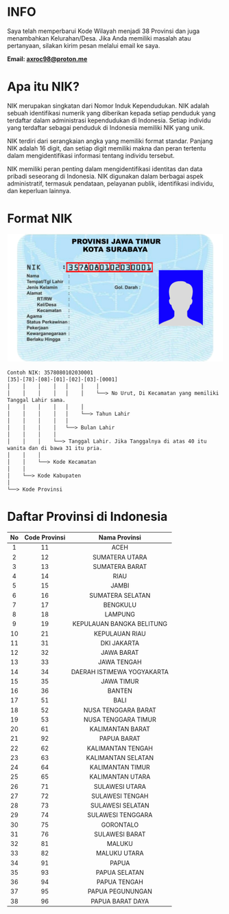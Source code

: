 # INFO
Saya telah memperbarui Kode Wilayah menjadi 38 Provinsi dan juga menambahkan Kelurahan/Desa. Jika Anda memiliki masalah atau pertanyaan, silakan kirim pesan melalui email ke saya.

**Email: axroc98@proton.me**

# Apa itu NIK?
NIK merupakan singkatan dari Nomor Induk Kependudukan. NIK adalah sebuah identifikasi numerik yang diberikan kepada setiap penduduk yang terdaftar dalam administrasi kependudukan di Indonesia. Setiap individu yang terdaftar sebagai penduduk di Indonesia memiliki NIK yang unik.

NIK terdiri dari serangkaian angka yang memiliki format standar. Panjang NIK adalah 16 digit, dan setiap digit memiliki makna dan peran tertentu dalam mengidentifikasi informasi tentang individu tersebut.

NIK memiliki peran penting dalam mengidentifikasi identitas dan data pribadi seseorang di Indonesia. NIK digunakan dalam berbagai aspek administratif, termasuk pendataan, pelayanan publik, identifikasi individu, dan keperluan lainnya.

# Format NIK

![Foto Format NIK di KTP](format_nik_ktp.png)
```
Contoh NIK: 3578080102030001
[35]-[78]-[08]-[01]-[02]-[03]-[0001]
│    │    │    │   │    │    │
│    │    │    │   │    │    └──> No Urut, Di Kecamatan yang memiliki Tanggal Lahir sama.
│    │    │    │   │    │ 
│    │    │    │   │    └──> Tahun Lahir
│    │    │    │   │
│    │    │    │   └──> Bulan Lahir
│    │    │    │
│    │    │    └──> Tanggal Lahir. Jika Tanggalnya di atas 40 itu wanita dan di bawa 31 itu pria.
│    │    │
│    │    └──> Kode Kecamatan
│    │
│    └──> Kode Kabupaten
│
└──> Kode Provinsi
```

# Daftar Provinsi di Indonesia
| No   | Code Provinsi | Nama Provinsi               |
|:----:|:-------------:|:---------------------------:|
| 1    | 11            | ACEH                        |
| 2    | 12            | SUMATERA UTARA              |
| 3    | 13            | SUMATERA BARAT              |
| 4    | 14            | RIAU                        |
| 5    | 15            | JAMBI                       |
| 6    | 16            | SUMATERA SELATAN            |
| 7    | 17            | BENGKULU                    |
| 8    | 18            | LAMPUNG                     |
| 9    | 19            | KEPULAUAN BANGKA BELITUNG   |
| 10   | 21            | KEPULAUAN RIAU              |
| 11   | 31            | DKI JAKARTA                 |
| 12   | 32            | JAWA BARAT                  |
| 13   | 33            | JAWA TENGAH                 |
| 14   | 34            | DAERAH ISTIMEWA YOGYAKARTA  |
| 15   | 35            | JAWA TIMUR                  |
| 16   | 36            | BANTEN                      |
| 17   | 51            | BALI                        |
| 18   | 52            | NUSA TENGGARA BARAT         |
| 19   | 53            | NUSA TENGGARA TIMUR         |
| 20   | 61            | KALIMANTAN BARAT            |
| 21   | 92            | PAPUA BARAT                 |
| 22   | 62            | KALIMANTAN TENGAH           |
| 23   | 63            | KALIMANTAN SELATAN          |
| 24   | 64            | KALIMANTAN TIMUR            |
| 25   | 65            | KALIMANTAN UTARA            |
| 26   | 71            | SULAWESI UTARA              |
| 27   | 72            | SULAWESI TENGAH             |
| 28   | 73            | SULAWESI SELATAN            |
| 29   | 74            | SULAWESI TENGGARA           |
| 30   | 75            | GORONTALO                   |
| 31   | 76            | SULAWESI BARAT              |
| 32   | 81            | MALUKU                      |
| 33   | 82            | MALUKU UTARA                |
| 34   | 91            | PAPUA                       |
| 35   | 93            | PAPUA SELATAN               |
| 36   | 94            | PAPUA TENGAH                |
| 37   | 95            | PAPUA PEGUNUNGAN            |
| 38   | 96            | PAPUA BARAT DAYA            |